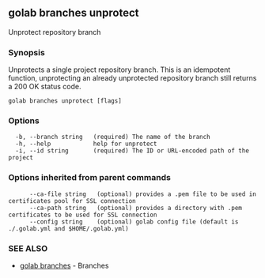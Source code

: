 ## golab branches unprotect

Unprotect repository branch

### Synopsis


Unprotects a single project repository branch. This is an idempotent function, unprotecting an already unprotected repository branch still returns a 200 OK status code.

```
golab branches unprotect [flags]
```

### Options

```
  -b, --branch string   (required) The name of the branch
  -h, --help            help for unprotect
  -i, --id string       (required) The ID or URL-encoded path of the project
```

### Options inherited from parent commands

```
      --ca-file string   (optional) provides a .pem file to be used in certificates pool for SSL connection
      --ca-path string   (optional) provides a directory with .pem certificates to be used for SSL connection
      --config string    (optional) golab config file (default is ./.golab.yml and $HOME/.golab.yml)
```

### SEE ALSO
* [golab branches](golab_branches.md)	 - Branches

